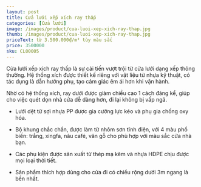 ```yaml
---
layout: post
title: Cửa lưới xếp xích ray thấp
categories: [Cửa lưới]
image: /images/product/cua-luoi-xep-xich-ray-thap.jpg
thumb: /images/product/cua-luoi-xep-xich-ray-thap.jpg
priceText: từ 3.500.000₫/m² tùy màu sắc
price: 3500000
sku: CL00005
---
```


Cửa lưới xếp xích ray thấp là sự cải tiến vượt trội từ cửa lưới dạng xếp thông thường. Hệ thống xích được thiết kế riêng với vật liệu từ nhựa kỹ thuật, có tác dụng là dẫn hướng phụ, tạo cảm giác êm ái hơn khi vận hành.

Nhờ có hệ thống xích, ray dưới được giảm chiều cao 1 cách đáng kể, giúp cho việc quét dọn nhà cửa dễ dàng hơn, đi lại không bị vấp ngã.

- Lưới dệt từ sợi nhựa PP được gia cường lực kéo và phụ gia chống oxy hóa.

- Bộ khung chắc chắn, được làm từ nhôm sơn tĩnh điện, với 4 màu phổ biến: trắng, xingfa, nâu café, vân gỗ cho phù hợp với màu sắc cửa nhà bạn.

- Các phụ kiện được sản xuất từ thép mạ kẽm và nhựa HDPE chịu được mọi loại thời tiết.

- Sản phẩm thích hợp dùng cho cửa đi có chiều rộng dưới 3m ngang là bền nhất.
